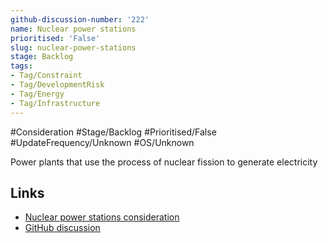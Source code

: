 ```yaml
---
github-discussion-number: '222'
name: Nuclear power stations
prioritised: 'False'
slug: nuclear-power-stations
stage: Backlog
tags:
- Tag/Constraint
- Tag/DevelopmentRisk
- Tag/Energy
- Tag/Infrastructure
---
```


#Consideration #Stage/Backlog #Prioritised/False #UpdateFrequency/Unknown #OS/Unknown

Power plants that use the process of nuclear fission to generate electricity

## Links

* [Nuclear power stations consideration](https://design.planning.data.gov.uk/planning-consideration/nuclear-power-stations)
* [GitHub discussion](https://github.com/digital-land/data-standards-backlog/discussions/222)